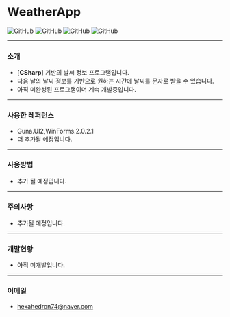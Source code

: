 # WeatherApp
![GitHub](https://img.shields.io/badge/developer-gloomn-blue)
![GitHub](https://img.shields.io/github/license/gloomn/WeatherApp)
![GitHub](https://img.shields.io/github/languages/top/gloomn/WeatherApp)
![GitHub](https://img.shields.io/github/languages/code-size/gloomn/WeatherApp)

---
### 소개
* [**CSharp**] 기반의 날씨 정보 프로그램입니다.
* 다음 날의 날씨 정보를 기반으로 원하는 시간에 날씨를 문자로 받을 수 있습니다.
* 아직 미완성된 프로그램이며 계속 개발중입니다.

---
### 사용한 레퍼런스
* Guna.UI2,WinForms.2.0.2.1
* 더 추가될 예정입니다.

---
### 사용방법
* 추가 될 예정입니다.

---
### 주의사항
* 추가될 예정입니다.

---
### 개발현황
* 아직 미개발입니다.

---
### 이메일
* hexahedron74@naver.com

